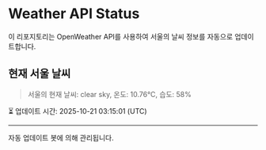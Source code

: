 
# Weather API Status

이 리포지토리는 OpenWeather API를 사용하여 서울의 날씨 정보를 자동으로 업데이트합니다.

## 현재 서울 날씨
> 서울의 현재 날씨: clear sky, 온도: 10.76°C, 습도: 58%

⏳ 업데이트 시간: 2025-10-21 03:15:01 (UTC)

---
자동 업데이트 봇에 의해 관리됩니다.
